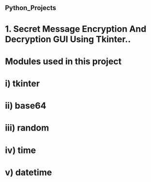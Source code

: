 ## Python_Projects
# 1. Secret Message Encryption And Decryption GUI Using Tkinter..
# Modules used in this project
# i) tkinter
# ii) base64
# iii) random
# iv) time
# v) datetime
